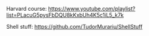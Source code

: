 Harvard course: https://www.youtube.com/playlist?list=PLacuG5pysFbDQU8kKxbUh4K5c1iL5_k7k

Shell stuff: https://github.com/TudorMurariu/ShellStuff
